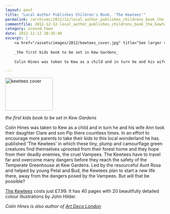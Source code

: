 ```yaml
---
layout: post
title: "Local Author Publishes Children's Book, 'The Kewtees'"
permalink: /archives/2012/12/local_author_publishes_childrens_book_the_kewtees.html
commentfile: 2012-12-12-local_author_publishes_childrens_book_the_kewtees
category: around_town
date: 2012-12-12 20:35:40
excerpt: |
    <a href="/assets/images/2012/kewtees_cover.jpg" title="See larger version of - kewtees cover"><img src="/assets/images/2012/kewtees_cover_thumb.jpg" width="150" height="104" alt="kewtees cover" class="photo right" /></a>
    
    _the first kids book to be set in Kew Gardens_
    
    Colin Hines was taken to Kew as a child and in turn he and his wife Ann took their daughter Clare and son Pip there countless times. In an effort to encourage more parents to take their kids to this local wonderland he has published 'The Kewtees' in which these tiny, plump and camourflage green creatures find themselves uprooted from their forest home and they hope from their deadly enemies, the cruel Vampees. The Kewtees have to travel far and overcome many dangers before they reach the safety of the Temperate Greenhouse at Kew Gardens. Led by the resourceful Aunt Rosa and helped by young Petal and Bud, the Kewtees plan to start a new life there, away from the dangers posed by the Vampees. But will that be possible?

---
```


<a href="/assets/images/2012/kewtees_cover.jpg" title="See larger version of - kewtees cover"><img src="/assets/images/2012/kewtees_cover_thumb.jpg" width="150" height="104" alt="kewtees cover" class="photo right" /></a>

*the first kids book to be set in Kew Gardens*

Colin Hines was taken to Kew as a child and in turn he and his wife Ann took their daughter Clare and son Pip there countless times. In an effort to encourage more parents to take their kids to this local wonderland he has published 'The Kewtees' in which these tiny, plump and camourflage green creatures find themselves uprooted from their forest home and they hope from their deadly enemies, the cruel Vampees. The Kewtees have to travel far and overcome many dangers before they reach the safety of the Temperate Greenhouse at Kew Gardens. Led by the resourceful Aunt Rosa and helped by young Petal and Bud, the Kewtees plan to start a new life there, away from the dangers posed by the Vampees. But will that be possible?

[The Kewtees](http://www.kewtees.co.uk) costs just £7.99. It has 40 pages with 20 beautifully detailed colour illustrations by John Hilder.

<em>Colin Hines is also author of [Art Deco London](/archives/2006/11/art_deco_london.html)</em>
